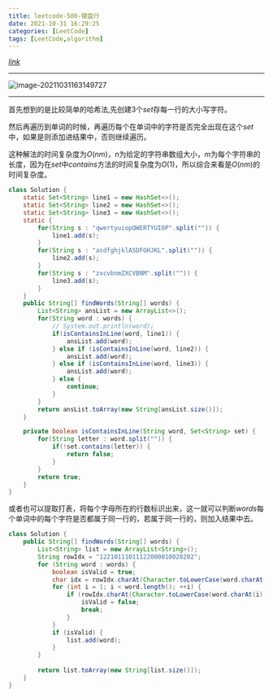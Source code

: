```yaml
---
title: leetcode-500-键盘行
date: 2021-10-31 16:29:25
categories: [LeetCode]
tags: [LeetCode,algorithm]
---
```


[$link$](https://leetcode-cn.com/problems/keyboard-row/)

<hr/>

![image-20211031163149727](https://gitee.com/cao_ziqiang/img/raw/master/20211031163149.png)

<hr/>

首先想到的是比较简单的哈希法,先创建3个$set$存每一行的大小写字符。

然后再遍历到单词的时候，再遍历每个在单词中的字符是否完全出现在这个$set$中，如果是则添加进结果中，否则继续遍历。

这种解法的时间复杂度为$O(nm)$，$n$为给定的字符串数组大小，$m$为每个字符串的长度，因为在$set$中$contains$方法的时间复杂度为$O(1)$，所以综合来看是$O(nm)$的时间复杂度。

```java
class Solution {
    static Set<String> line1 = new HashSet<>();
    static Set<String> line2 = new HashSet<>();
    static Set<String> line3 = new HashSet<>();
    static {
        for(String s : "qwertyuiopQWERTYUIOP".split("")) {
            line1.add(s);
        }
        for(String s : "asdfghjklASDFGHJKL".split("")) {
            line2.add(s);
        }
        for(String s : "zxcvbnmZXCVBNM".split("")) {
            line3.add(s);
        }
    }
    public String[] findWords(String[] words) {
        List<String> ansList = new ArrayList<>();
        for(String word : words) {
            // System.out.println(word);
            if(isContainsInLine(word, line1)) {
                ansList.add(word);
            } else if (isContainsInLine(word, line2)) {
                ansList.add(word);
            } else if (isContainsInLine(word, line3)) {
                ansList.add(word);
            } else {
                continue;
            }
        }
        return ansList.toArray(new String[ansList.size()]);
    }

    private boolean isContainsInLine(String word, Set<String> set) {
        for(String letter : word.split("")) {
            if(!set.contains(letter)) {
                return false;
            }
        }
        return true;
    }
}
```

或者也可以提取打表，将每个字母所在的行数标识出来，这一就可以判断$words$每个单词中的每个字符是否都属于同一行的，若属于同一行的，则加入结果中去。

```java
class Solution {    
    public String[] findWords(String[] words) {
        List<String> list = new ArrayList<String>();
        String rowIdx = "12210111011122000010020202";
        for (String word : words) {
            boolean isValid = true;
            char idx = rowIdx.charAt(Character.toLowerCase(word.charAt(0)) - 'a');
            for (int i = 1; i < word.length(); ++i) {
                if (rowIdx.charAt(Character.toLowerCase(word.charAt(i)) - 'a') != idx) {
                    isValid = false;
                    break;
                }
            }
            if (isValid) {
                list.add(word);
            }
        }
        
        return list.toArray(new String[list.size()]);
    }
}
```

